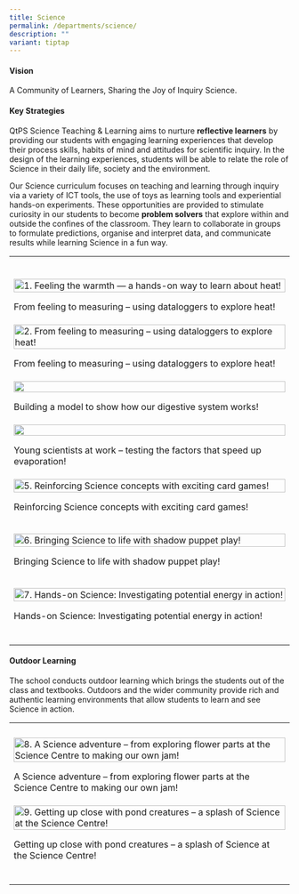 ```yaml
---
title: Science
permalink: /departments/science/
description: ""
variant: tiptap
---
```

<h4><strong>Vision</strong></h4>
<p>A Community of Learners, Sharing the Joy of Inquiry Science.</p>
<h4><strong>Key Strategies</strong></h4>
<p>QtPS Science Teaching &amp; Learning aims to nurture&nbsp;<strong>reflective learners</strong>&nbsp;by
providing our students with engaging learning experiences that develop
their process skills, habits of mind and attitudes for scientific inquiry.
In the design of the learning experiences, students will be able to relate
the role of Science in their daily life, society and the environment.</p>
<p>Our Science curriculum focuses on teaching and learning through inquiry
via a variety of ICT tools, the use of toys as learning tools and experiential
hands-on experiments. These opportunities are provided to stimulate curiosity
in our students to become&nbsp;<strong>problem solvers</strong>&nbsp;that
explore within and outside the confines of the classroom. They learn to
collaborate in groups to formulate predictions, organise and interpret
data, and communicate results while learning Science in a fun way.</p>
<p></p>
<table style="minWidth: 25px">
<colgroup>
<col>
</colgroup>
<tbody>
<tr>
<td rowspan="1" colspan="1">
<p></p>
</td>
</tr>
<tr>
<td rowspan="1" colspan="1">
<p></p>
<div class="isomer-image-wrapper">
<img style="width: 100%" height="auto" width="100%" alt="1.	Feeling the warmth — a hands-on way to learn about heat!" src="/images/Dept_Science/1_Heat.jpg">
</div>
<p>From feeling to measuring – using dataloggers to explore heat!</p>
</td>
</tr>
<tr>
<td rowspan="1" colspan="1">
<div class="isomer-image-wrapper">
<img style="width: 100%" height="auto" width="100%" alt="2.	From feeling to measuring – using dataloggers to explore heat!" src="/images/Dept_Science/2_Datalogger_lesson.jpg">
</div>
<p>From feeling to measuring – using dataloggers to explore heat!</p>
</td>
</tr>
<tr>
<td rowspan="1" colspan="1">
<div class="isomer-image-wrapper">
<img style="width: 100%" height="auto" width="100%" src="https://raw.githubusercontent.com/isomerpages/moe-queenstownpri/staging/images%2FDept_Science%2F3_Digestive_System.jpg">
</div>
<p>Building a model to show how our digestive system works!</p>
</td>
</tr>
<tr>
<td rowspan="1" colspan="1">
<div class="isomer-image-wrapper">
<img style="width: 100%" height="auto" width="100%" src="https://raw.githubusercontent.com/isomerpages/moe-queenstownpri/staging/images%2FDept_Science%2F4_Investigation_Evaporation.jpg">
</div>
<p>Young scientists at work – testing the factors that speed up evaporation!</p>
</td>
</tr>
<tr>
<td rowspan="1" colspan="1">
<div class="isomer-image-wrapper">
<img style="width: 100%" height="auto" width="100%" alt="5.	Reinforcing Science concepts with exciting card games!" src="/images/Dept_Science/5_Card_Game.jpg">
</div>
<p>Reinforcing Science concepts with exciting card games!</p>
</td>
</tr>
<tr>
<td rowspan="1" colspan="1">
<p></p>
<div class="isomer-image-wrapper">
<img style="width: 100%" height="auto" width="100%" alt="6.	Bringing Science to life with shadow puppet play!" src="/images/Dept_Science/6_Shadow2.jpg">
</div>
<p>Bringing Science to life with shadow puppet play!</p>
</td>
</tr>
<tr>
<td rowspan="1" colspan="1">
<p></p>
<div class="isomer-image-wrapper">
<img style="width: 100%" height="auto" width="100%" alt="7.	Hands-on Science: Investigating potential energy in action!" src="/images/Dept_Science/7_Investigating_PE.jpg">
</div>
<p>Hands-on Science: Investigating potential energy in action!</p>
</td>
</tr>
<tr>
<td rowspan="1" colspan="1">
<p></p>
</td>
</tr>
</tbody>
</table>
<p></p>
<h4><strong>Outdoor Learning</strong></h4>
<p>The school conducts outdoor learning which brings the students out of
the class and textbooks. Outdoors and the wider community provide rich
and authentic learning environments that allow students to learn and see
Science in action.</p>
<table style="minWidth: 25px">
<colgroup>
<col>
</colgroup>
<tbody>
<tr>
<th rowspan="1" colspan="1">
<p></p>
</th>
</tr>
<tr>
<td rowspan="1" colspan="1">
<div class="isomer-image-wrapper">
<img style="width: 100%" height="auto" width="100%" alt="8.	A Science adventure – from exploring flower parts at the Science Centre to making our own jam!" src="/images/Dept_Science/8_Jam_Making.jpg">
</div>
<p>A Science adventure – from exploring flower parts at the Science Centre
to making our own jam!</p>
</td>
</tr>
<tr>
<td rowspan="1" colspan="1">
<div class="isomer-image-wrapper">
<img style="width: 100%" height="auto" width="100%" alt="9.	Getting up close with pond creatures – a splash of Science at the Science Centre!" src="/images/Dept_Science/9_Pond.jpg">
</div>
<p>Getting up close with pond creatures – a splash of Science at the Science
Centre!</p>
</td>
</tr>
<tr>
<td rowspan="1" colspan="1">
<p></p>
</td>
</tr>
</tbody>
</table>
<p></p>